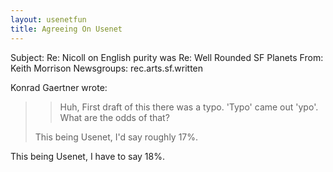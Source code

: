 ```yaml
---
layout: usenetfun
title: Agreeing On Usenet
---
```



 Subject: Re: Nicoll on English purity was Re: Well Rounded SF Planets 
From: Keith Morrison 
Newsgroups: rec.arts.sf.written

Konrad Gaertner wrote:
>>
>>Huh, First draft of this there was a typo. 'Typo' came out
>>'ypo'. What are the odds of that?
> 
> This being Usenet, I'd say roughly 17%.
>
This being Usenet, I have to say 18%.


   
